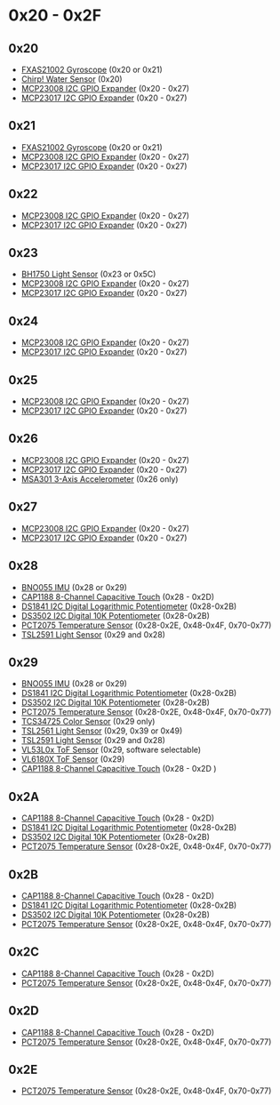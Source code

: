 # 0x20 - 0x2F

## 0x20

- [FXAS21002 Gyroscope](https://www.adafruit.com/product/3463) (0x20 or 0x21)
- [Chirp! Water Sensor](https://www.adafruit.com/product/1965) (0x20)
- [MCP23008 I2C GPIO Expander](https://www.adafruit.com/product/292) (0x20 - 0x27)
- [MCP23017 I2C GPIO Expander](https://www.adafruit.com/product/732) (0x20 - 0x27)

## 0x21

- [FXAS21002 Gyroscope](https://www.adafruit.com/product/3463) (0x20 or 0x21)
- [MCP23008 I2C GPIO Expander](https://www.adafruit.com/product/292) (0x20 - 0x27)
- [MCP23017 I2C GPIO Expander](https://www.adafruit.com/product/732) (0x20 - 0x27)

## 0x22

- [MCP23008 I2C GPIO Expander](https://www.adafruit.com/product/292) (0x20 - 0x27)
- [MCP23017 I2C GPIO Expander](https://www.adafruit.com/product/732) (0x20 - 0x27)

## 0x23

- [BH1750 Light Sensor](https://www.adafruit.com/product/4681) (0x23 or 0x5C)
- [MCP23008 I2C GPIO Expander](https://www.adafruit.com/product/292) (0x20 - 0x27)
- [MCP23017 I2C GPIO Expander](https://www.adafruit.com/product/732) (0x20 - 0x27)

## 0x24

- [MCP23008 I2C GPIO Expander](https://www.adafruit.com/product/292) (0x20 - 0x27)
- [MCP23017 I2C GPIO Expander](https://www.adafruit.com/product/732) (0x20 - 0x27)

## 0x25

- [MCP23008 I2C GPIO Expander](https://www.adafruit.com/product/292) (0x20 - 0x27)
- [MCP23017 I2C GPIO Expander](https://www.adafruit.com/product/732) (0x20 - 0x27)

## 0x26

- [MCP23008 I2C GPIO Expander](https://www.adafruit.com/product/292) (0x20 - 0x27)
- [MCP23017 I2C GPIO Expander](https://www.adafruit.com/product/732) (0x20 - 0x27)
- [MSA301 3-Axis Accelerometer](https://www.adafruit.com/product/4344) (0x26 only)

## 0x27

- [MCP23008 I2C GPIO Expander](https://www.adafruit.com/product/292) (0x20 - 0x27)
- [MCP23017 I2C GPIO Expander](https://www.adafruit.com/product/732) (0x20 - 0x27)

## 0x28

- [BNO055 IMU](https://www.adafruit.com/product/2472) (0x28 or 0x29)
- [CAP1188 8-Channel Capacitive Touch](https://www.adafruit.com/product/1602) (0x28 - 0x2D)
- [DS1841 I2C Digital Logarithmic Potentiometer](https://www.adafruit.com/product/4570) (0x28-0x2B)
- [DS3502 I2C Digital 10K Potentiometer](https://www.adafruit.com/product/4286) (0x28-0x2B)
- [PCT2075 Temperature Sensor](https://www.adafruit.com/product/4369) (0x28-0x2E, 0x48-0x4F, 0x70-0x77)
- [TSL2591 Light Sensor](https://www.adafruit.com/product/1980) (0x29 and 0x28)

## 0x29

- [BNO055 IMU](https://www.adafruit.com/product/2472) (0x28 or 0x29)
- [DS1841 I2C Digital Logarithmic Potentiometer](https://www.adafruit.com/product/4570) (0x28-0x2B)
- [DS3502 I2C Digital 10K Potentiometer](https://www.adafruit.com/product/4286) (0x28-0x2B)
- [PCT2075 Temperature Sensor](https://www.adafruit.com/product/4369) (0x28-0x2E, 0x48-0x4F, 0x70-0x77)
- [TCS34725 Color Sensor](https://www.adafruit.com/product/1334) (0x29 only)
- [TSL2561 Light Sensor](https://www.adafruit.com/product/439) (0x29, 0x39 or 0x49)
- [TSL2591 Light Sensor](https://www.adafruit.com/product/1980) (0x29 and 0x28)
- [VL53L0x ToF Sensor](https://www.adafruit.com/product/3317) (0x29, software selectable)
- [VL6180X ToF Sensor](https://www.adafruit.com/product/3316) (0x29)
- [CAP1188 8-Channel Capacitive Touch](https://www.adafruit.com/product/1602) (0x28 - 0x2D )

## 0x2A

- [CAP1188 8-Channel Capacitive Touch](https://www.adafruit.com/product/1602) (0x28 - 0x2D)
- [DS1841 I2C Digital Logarithmic Potentiometer](https://www.adafruit.com/product/4570) (0x28-0x2B)
- [DS3502 I2C Digital 10K Potentiometer](https://www.adafruit.com/product/4286) (0x28-0x2B)
- [PCT2075 Temperature Sensor](https://www.adafruit.com/product/4369) (0x28-0x2E, 0x48-0x4F, 0x70-0x77)

## 0x2B

- [CAP1188 8-Channel Capacitive Touch](https://www.adafruit.com/product/1602) (0x28 - 0x2D)
- [DS1841 I2C Digital Logarithmic Potentiometer](https://www.adafruit.com/product/4570) (0x28-0x2B)
- [DS3502 I2C Digital 10K Potentiometer](https://www.adafruit.com/product/4286) (0x28-0x2B)
- [PCT2075 Temperature Sensor](https://www.adafruit.com/product/4369) (0x28-0x2E, 0x48-0x4F, 0x70-0x77)

## 0x2C

- [CAP1188 8-Channel Capacitive Touch](https://www.adafruit.com/product/1602) (0x28 - 0x2D)
- [PCT2075 Temperature Sensor](https://www.adafruit.com/product/4369) (0x28-0x2E, 0x48-0x4F, 0x70-0x77)

## 0x2D

- [CAP1188 8-Channel Capacitive Touch](https://www.adafruit.com/product/1602) (0x28 - 0x2D)
- [PCT2075 Temperature Sensor](https://www.adafruit.com/product/4369) (0x28-0x2E, 0x48-0x4F, 0x70-0x77)

## 0x2E

- [PCT2075 Temperature Sensor](https://www.adafruit.com/product/4369) (0x28-0x2E, 0x48-0x4F, 0x70-0x77)
